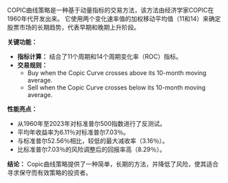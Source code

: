 COPIC曲线策略是一种基于动量指标的交易方法，该方法由经济学家COPIC在1960年代开发出来。 它使用两个变化速率值的加权移动平均值（11和14）来确定股票市场的长期趋势，代表早期和晚期上升阶段。

 **关键功能：** 
- **指标计算：** 结合了11个周期和14个周期变化率（ROC）指标。
- **交易规则：** 
  - Buy when the Copic Curve crosses above its 10-month moving average.
  - Sell when the Copic Curve crosses below its 10-month moving average.

 **性能亮点：** 
- 从1960年至2023年对标准普尔500指数进行了反测试。
- 平均年收益率为6.11％对标准普尔7.03％。
- 与标准普尔52.56％相比，较低的最大减收率（3.16％）。
- 比标准普尔7.03％的风险调整后的回报率高（8.29％）。

 **结论：** 
Copic曲线策略提供了一种简单，长期的方法，并降低了风险，使其适合寻求保守而有效策略的投资者。